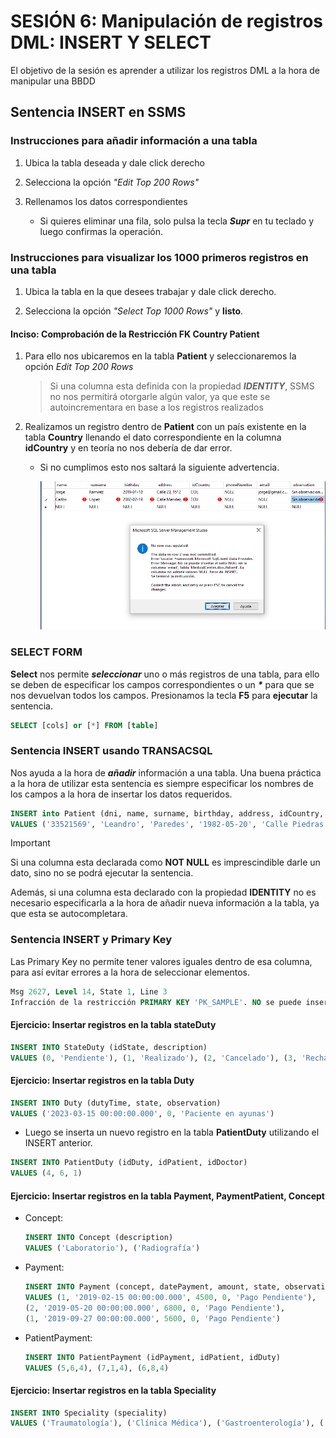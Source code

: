 <!--
    - CURSIVA: *italic text*
    - NEGRITA: **strong text**
    - TACHAR: ~~texto tachado~~ (AltGr+4 = ~~)
    - SALTO DE LÍNEA: <p> 'enter' <p>
    - Listas desordenadas (UL):
        * esta
        * es
        * una
        * lista
        * desordenada
    - Lista ordenada numérica:
    1. uno
    2. dos
    .
    .
    .
    n. item
    - Items dentro de items:
    * id1
        * sub_id1
    1. id1
        1. sub_id1
    1. id1
        * sub_id1 (Y VICEVERSA)
    - ENLACES
    Webs: [text](https://www.google.com "Alternative text")
    Imágenes: ![describe img](link_image.com or img_in_folder.png "Texto Descriptivo")
    - CITAS
    > this is a quote
    - SALTO DE LÍNEA <hr>
    --- o ___
    - CÓDIGO:
    `console.log('this is a codeline')`
    Bloque de código:
    ```(lenguaje de programación utilizado)
    code block
    ```
    TABLAS:

    |Tables       |Are         |Cool   |
    |-------------|:-----------|------:|
    |col 3 is     |right-alined|$1600  |
    |col 2 is     |centered    |$12    |
    |zebra stripes|are neat    |$1     |

    GitHub MD
    To Do:
    * [x] Task 1
    * [ ] Task 2
    * [x] Task 3
    Emoji:
    https://gist.github.com/rxaviers/7360908
    Etiquetar a otros perfiles:
    @team_member

    ENLACE ADICIONAL: https://docs.github.com/es/get-started/writing-on-github/getting-started-with-writing-and-formatting-on-github/basic-writing-and-formatting-syntax
-->

# SESIÓN 6: Manipulación de registros DML: INSERT Y SELECT

El objetivo de la sesión es aprender a utilizar los registros DML a la hora de manipular una BBDD

## Sentencia INSERT en SSMS

### Instrucciones para añadir información a una tabla

1. Ubica la tabla deseada y dale click derecho

2. Selecciona la opción _"Edit Top 200 Rows"_

3. Rellenamos los datos correspondientes
   - Si quieres eliminar una fila, solo pulsa la tecla **_Supr_** en tu teclado y luego confirmas la operación.

### Instrucciones para visualizar los 1000 primeros registros en una tabla

1. Ubica la tabla en la que desees trabajar y dale click derecho.

2. Selecciona la opción _"Select Top 1000 Rows"_ y **listo**.

#### Inciso: Comprobación de la Restricción FK Country Patient

1. Para ello nos ubicaremos en la tabla **Patient** y seleccionaremos la opción _Edit Top 200 Rows_

   > Si una columna esta definida con la propiedad **_IDENTITY_**, SSMS no nos permitirá otorgarle algún valor, ya que este se autoincrementara en base a los registros realizados

2. Realizamos un registro dentro de **Patient** con un país existente en la tabla **Country** llenando el dato correspondiente en la columna **idCountry** y en teoría no nos debería de dar error.

   - Si no cumplimos esto nos saltará la siguiente advertencia.

     ![error de registro por la FK Country Patient](./assets/error_fk_patientCountry.PNG "Error de Registro")

### SELECT FORM

**Select** nos permite **_seleccionar_** uno o más registros de una tabla, para ello se deben de especificar los campos correspondientes o un **_\*_** para que se nos devuelvan todos los campos. Presionamos la tecla **F5** para **ejecutar** la sentencia.

```SQL
SELECT [cols] or [*] FROM [table]
```

### Sentencia INSERT usando TRANSACSQL

Nos ayuda a la hora de **_añadir_** información a una tabla. Una buena práctica a la hora de utilizar esta sentencia es siempre especificar los nombres de los campos a la hora de insertar los datos requeridos.

```SQL
INSERT into Patient (dni, name, surname, birthday, address, idCountry, phoneNumber, email, observation)
VALUES ('33521569', 'Leandro', 'Paredes', '1982-05-20', 'Calle Piedras 150', 'ARG', NULL, 'leandro@gmail.com', ''), (new info), ...
```

> [!IMPORTANT]
>
> Si una columna esta declarada como **NOT NULL** es imprescindible darle un dato, sino no se podrá ejecutar la sentencia.
>
> Además, si una columna esta declarado con la propiedad **IDENTITY** no es necesario especificarla a la hora de añadir nueva información a la tabla, ya que esta se autocompletara.

### Sentencia INSERT y Primary Key

Las Primary Key no permite tener valores iguales dentro de esa columna, para así evitar errores a la hora de seleccionar elementos.

```SQL
Msg 2627, Level 14, State 1, Line 3
Infracción de la restricción PRIMARY KEY 'PK_SAMPLE'. NO se puede insertar una clave duplicada en el objeto 'dbo.SAMPLE'. El valor de la clave duplicada es (SAMPLE).
```

#### Ejercicio: Insertar registros en la tabla stateDuty

```SQL
INSERT INTO StateDuty (idState, description)
VALUES (0, 'Pendiente'), (1, 'Realizado'), (2, 'Cancelado'), (3, 'Rechazado'), (4, 'Postergado'), (5, 'Anulado'), (6, 'Derivado')
```

#### Ejercicio: Insertar registros en la tabla Duty

```SQL
INSERT INTO Duty (dutyTime, state, observation)
VALUES ('2023-03-15 00:00:00.000', 0, 'Paciente en ayunas')
```

- Luego se inserta un nuevo registro en la tabla **PatientDuty** utilizando el INSERT anterior.

```SQL
INSERT INTO PatientDuty (idDuty, idPatient, idDoctor)
VALUES (4, 6, 1)
```

#### Ejercicio: Insertar registros en la tabla Payment, PaymentPatient, Concept

- Concept:
  ```SQL
  INSERT INTO Concept (description)
  VALUES ('Laboratorio'), ('Radiografía')
  ```
- Payment:
  ```SQL
  INSERT INTO Payment (concept, datePayment, amount, state, observation)
  VALUES (1, '2019-02-15 00:00:00.000', 4500, 0, 'Pago Pendiente'),
  (2, '2019-05-20 00:00:00.000', 6800, 0, 'Pago Pendiente'),
  (1, '2019-09-27 00:00:00.000', 5600, 0, 'Pago Pendiente')
  ```
- PatientPayment:
  ```SQL
  INSERT INTO PatientPayment (idPayment, idPatient, idDuty)
  VALUES (5,6,4), (7,1,4), (6,8,4)
  ```

#### Ejercicio: Insertar registros en la tabla Speciality

```SQL
INSERT INTO Speciality (speciality)
VALUES ('Traumatología'), ('Clínica Médica'), ('Gastroenterología'), ('Pediatría')
```
